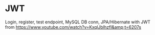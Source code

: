 # JWT
Login, register, test endpoint, MySQL DB conn, JPA/Hibernate with JWT from https://www.youtube.com/watch?v=KxqlJblhzfI&amp;t=6207s
